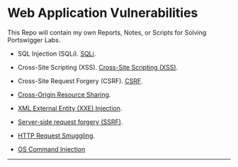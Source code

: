 # Web Application Vulnerabilities

This Repo will contain my own Reports, Notes, or Scripts for Solving Portswigger Labs.

- SQL Injection (SQLi). [SQLi](./SQL%20Injection/README.md).

- Cross-Site Scripting (XSS). [Cross-Site Scripting (XSS)](<./Cross-Site%20Scripting%20(XSS)/README.md>).

- Cross-Site Request Forgery (CSRF). [CSRF](<./Cross-Site%20Request%20Forgery%20(CSRF)/README.md>).

- [Cross-Origin Resource Sharing](./Cross-Origin%20Resource%20Sharing%20-%20CORS/README.md).

- [XML External Entity (XXE) Injection](./XXE%20Injection/README.md).

- [Server-side request forgery (SSRF)](./SSRF/README.md).

- [HTTP Request Smuggling](./HTTP%20Request%20Smuggling/README.md).

- [OS Command Injection](./OS%20Command%20Injection/README.md)

---
